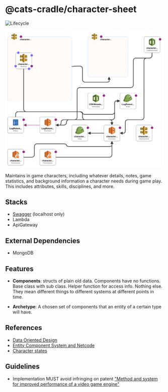 # @cats-cradle/character-sheet

![Lifecycle](https://img.shields.io/badge/lifecycle-unstable-red)

![CloudFormation Diagram](tree-designer.png)

Maintains in game characters, including whatever details, notes, game
statistics, and background information a character needs during game play. This
includes attributes, skills, disciplines, and more.

## Stacks

- [Swagger](http://localhost:3000/api/) (localhost only)
- Lambda
- ApiGateway

## External Dependencies

- MongoDB

## Features

- **Components**: structs of plain old data. Components have no functions. Base
  class with sub class. Helper function for access info. Nothing else. They mean
  different things to different systems at different points in time.

- **Archetype**: A chosen set of components that an entity of a certain type
  will have.

## References

- [Data Oriented Design](https://stackoverflow.com/questions/53977182/interfaces-in-data-oriented-design/54483503#54483503)
- [Entity Component System and Netcode](https://www.youtube.com/watch?v=zrIY0eIyqmI)
- [Character states](https://rivalslib.com/workshop_guide/art/anticipation_action_recovery.html#fast-transitions)

## Guidelines

- Implementation MUST avoid infringing on patent
  ["Method and system for improved performance of a video game engine"](https://patents.google.com/patent/US10599560B2/en)
